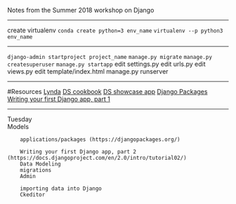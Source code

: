 Notes from the Summer 2018 workshop on Django 

***
create virtualenv
`conda create python=3 env_name`
`virtualenv --p python3 env_name`

***
`django-admin startproject project_name`
`manage.py migrate`
`manage.py createsuperuser`
`manage.py startapp`
edit settings.py
edit urls.py
edit views.py
edit template/index.html
manage.py runserver
***		
		
#Resources
		[Lynda](https://www.lynda.com/allcourses)
		[DS cookbook](https://github.com/HCDigitalScholarship/ds-cookbook)
		[DS showcase app](https://github.com/HCDigitalScholarship/django-showcase)
    [Django Packages](https://djangopackages.org/)
		[Writing your first Django app, part 1](https://docs.djangoproject.com/en/2.0/intro/tutorial01/)
***
Tuesday		
	Models
	
		applications/packages (https://djangopackages.org/)
		
		Writing your first Django app, part 2 (https://docs.djangoproject.com/en/2.0/intro/tutorial02/)
		Data Modeling
		migrations
		Admin
		
		importing data into Django 
		Ckeditor
